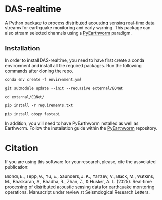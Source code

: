 # DAS-realtime

A Python package to process distributed acousting sensing real-time data streams for earthquake monitoring and early warning. This package can also stream selected channels using a [PyEarthworm](https://github.com/Boritech-Solutions/PyEarthworm) paradigm.

## Installation

In order to install DAS-realtime, you need to have first create a conda environment and install all the required packages. Run the following commands after cloning the repo.

```
conda env create -f environment.yml

git submodule update --init --recursive external/EQNet

cd external/EQNet/

pip install -r requirements.txt

pip install obspy fastapi

```

In addition, you will need to have PyEarthworm installed as well as Earthworm. Follow the installation guide within the [PyEarthworm](https://github.com/Boritech-Solutions/PyEarthworm) repository.

# Citation

If you are using this software for your research, please, cite the associated publication:

Biondi, E., Tepp, G., Yu, E., Saunders, J. K., Yartsev, V., Black, M., Watkins, M., Bhaskaran, A., Bhadha, R., Zhan, Z., & Husker, A. L. (2025). Real-time processing of distributed acoustic sensing data for earthquake monitoring operations. Manuscript under review at Seismological Research Letters.